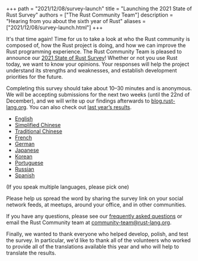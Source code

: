 +++
path = "2021/12/08/survey-launch"
title = "Launching the 2021 State of Rust Survey"
authors = ["The Rust Community Team"]
description = "Hearing from you about the sixth year of Rust"
aliases = ["2021/12/08/survey-launch.html"]
+++

It's that time again! Time for us to take a look at who the Rust community is composed of, how the Rust project is doing, and how we can improve the Rust programming experience. The Rust Community Team is pleased to announce our [2021 State of Rust Survey][survey]! Whether or not you use Rust today, we want to know your opinions. Your responses will help the project understand its strengths and weaknesses, and establish development priorities for the future.

Completing this survey should take about 10–30 minutes and is anonymous. We will be accepting submissions for the next two weeks (until the 22nd of December), and we will write up our findings afterwards to [blog.rust-lang.org]. You can also check out [last year’s results][2020 survey].

- [English]
- [Simplified Chinese]
- [Traditional Chinese]
- [French]
- [German]
- [Japanese]
- [Korean]
- [Portuguese]
- [Russian]
- [Spanish]

(If you speak multiple languages, please pick one)

Please help us spread the word by sharing the survey link on your social network feeds, at meetups, around your office, and in other communities.

If you have any questions, please see our [frequently asked questions] or email the Rust Community team at [community-team@rust-lang.org].

Finally, we wanted to thank everyone who helped develop, polish, and test the survey. In particular, we'd like to thank all of the volunteers who worked to provide all of the translations available this year and who will help to translate the results.

[blog.rust-lang.org]: https://blog.rust-lang.org
[frequently asked questions]: https://github.com/rust-lang/surveys/blob/main/documents/Community-Survey-FAQ.md
[community-team@rust-lang.org]: mailto:community-team@rust-lang.org
[2020 survey]: https://blog.rust-lang.org/2020/12/16/rust-survey-2020.html

[survey]: https://surveyhero.com/c/jzesmzph
[English]: https://surveyhero.com/c/dauv4jcd
[Portuguese]: https://surveyhero.com/c/bhdqz3hj
[Simplified Chinese]: https://surveyhero.com/c/7rnfv4cf
[French]: https://surveyhero.com/c/y7hb34nm
[Korean]: https://surveyhero.com/c/m3bi3nad
[Spanish]: https://surveyhero.com/c/he7yvafu
[Russian]: https://surveyhero.com/c/xix7rf7d
[Traditional Chinese]: https://surveyhero.com/c/h7guatdt
[German]: https://surveyhero.com/c/pq43azn4
[Japanese]: https://surveyhero.com/c/9pput3ye
